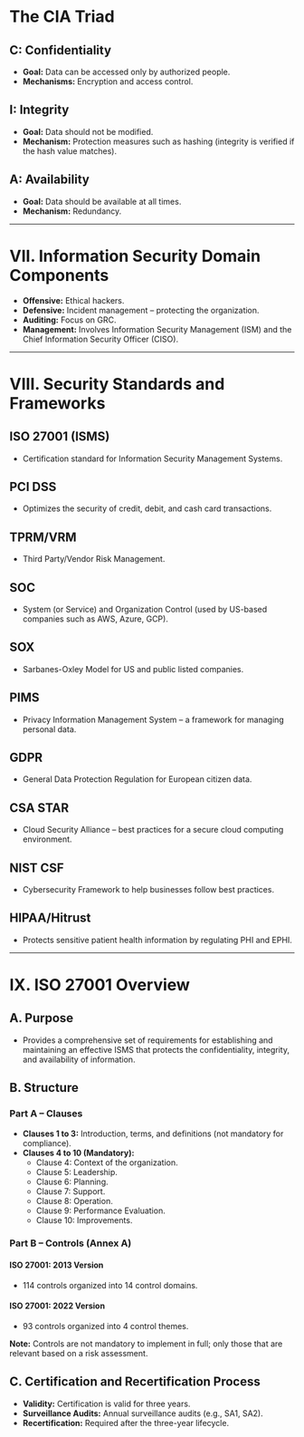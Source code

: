 # The CIA Triad

## C: Confidentiality
- **Goal:** Data can be accessed only by authorized people.
- **Mechanisms:** Encryption and access control.

## I: Integrity
- **Goal:** Data should not be modified.
- **Mechanism:** Protection measures such as hashing (integrity is verified if the hash value matches).

## A: Availability
- **Goal:** Data should be available at all times.
- **Mechanism:** Redundancy.

---

# VII. Information Security Domain Components

- **Offensive:** Ethical hackers.
- **Defensive:** Incident management – protecting the organization.
- **Auditing:** Focus on GRC.
- **Management:** Involves Information Security Management (ISM) and the Chief Information Security Officer (CISO).

---

# VIII. Security Standards and Frameworks

## ISO 27001 (ISMS)
- Certification standard for Information Security Management Systems.

## PCI DSS
- Optimizes the security of credit, debit, and cash card transactions.

## TPRM/VRM
- Third Party/Vendor Risk Management.

## SOC
- System (or Service) and Organization Control (used by US-based companies such as AWS, Azure, GCP).

## SOX
- Sarbanes-Oxley Model for US and public listed companies.

## PIMS
- Privacy Information Management System – a framework for managing personal data.

## GDPR
- General Data Protection Regulation for European citizen data.

## CSA STAR
- Cloud Security Alliance – best practices for a secure cloud computing environment.

## NIST CSF
- Cybersecurity Framework to help businesses follow best practices.

## HIPAA/Hitrust
- Protects sensitive patient health information by regulating PHI and EPHI.

---

# IX. ISO 27001 Overview

## A. Purpose
- Provides a comprehensive set of requirements for establishing and maintaining an effective ISMS that protects the confidentiality, integrity, and availability of information.

## B. Structure

### Part A – Clauses

- **Clauses 1 to 3:** Introduction, terms, and definitions (not mandatory for compliance).
- **Clauses 4 to 10 (Mandatory):**
  - Clause 4: Context of the organization.
  - Clause 5: Leadership.
  - Clause 6: Planning.
  - Clause 7: Support.
  - Clause 8: Operation.
  - Clause 9: Performance Evaluation.
  - Clause 10: Improvements.

### Part B – Controls (Annex A)

#### ISO 27001: 2013 Version
- 114 controls organized into 14 control domains.

#### ISO 27001: 2022 Version
- 93 controls organized into 4 control themes.

**Note:** Controls are not mandatory to implement in full; only those that are relevant based on a risk assessment.

## C. Certification and Recertification Process
- **Validity:** Certification is valid for three years.
- **Surveillance Audits:** Annual surveillance audits (e.g., SA1, SA2).
- **Recertification:** Required after the three-year lifecycle.
